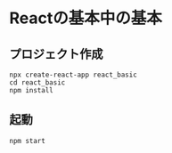 
# Reactの基本中の基本

## プロジェクト作成

```
npx create-react-app react_basic
cd react_basic
npm install
```

## 起動

```
npm start
```

